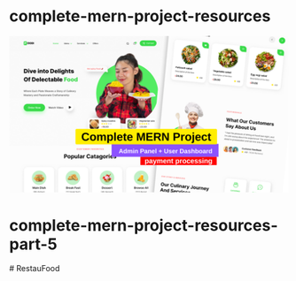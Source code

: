 ﻿# complete-mern-project-resources
![complete-mern-project](/cover-image.png)
# complete-mern-project-resources-part-5
#   R e s t a u F o o d 
 
 